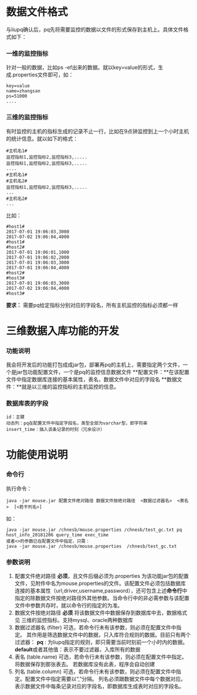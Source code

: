 # 数据文件格式
与liupq确认后，pq先将需要监控的数据以文件的形式保存到主机上。具体文件格式如下：
### 一维的监控指标
针对一般的数据，比如ps -ef出来的数据。就以key=value的形式，生成.properties文件即可，如：
```
key=value
name=zhangsan
ps=51000
....
```
### 三维的监控指标
有时监控的主机的指标生成的记录不止一行，比如在9点钟监控到上一个小时主机的统计信息。就以如下的格式：
```
#主机名1#
监控指标1,监控指标2,监控指标3,.....
监控指标1,监控指标2,监控指标3,.....
....
#主机名1#
#主机名2#
监控指标1,监控指标2,监控指标3,.....
...
#主机名2#
...
```
比如：
```
#host1#
2017-07-01 19:06:03,3000
2017-07-02 19:06:04,4000
#host1#
#host2#
2017-07-01 19:06:01,1000
2017-07-01 19:06:02,2000
2017-07-01 19:06:03,3000
2017-07-01 19:06:04,4000
#host2#
#host3#
2017-07-01 19:06:03,3000
2017-07-02 19:06:04,4000
#host3#
```
**要求：** 需要pq给定指标分别对应的字段名，所有主机监控的指标必须都一样
# 三维数据入库功能的开发
### 功能说明
我会将开发后的功能打包成成jar包，部署再pq的主机上，需要指定两个文件，一个是jar包功能配置文件，一个是pq的监控信息数据文件
**配置文件：**在该配置文件中指定数据库连接的基本属性，表名，数据文件中对应的字段名
**数据文件：**就是以三维的监控指标的主机监控的信息。
### 数据库表的字段
```
id：主键
动态列：pq在配置文件中指定字段名，类型全部为varchar型，即字符串
insert_time：插入该条记录的时刻（冗余设计）
```
# 功能使用说明
### 命令行
执行命令：
```
java -jar mouse.jar 配置文件绝对路径 数据文件按绝对路径  <数据过滤器名>  <表名>  [<若干列名>] 
```
如：
```
java -jar mouse.jar /chnesb/mouse.properties /chnesb/test_gc.txt pq host_info_20181206 query_time exec_time
或者<>的参数已在配置文件中指定，只需：
java -jar mouse.jar /chnesb/mouse.properties  /chnesb/test_gc.txt
```
### 参数说明
1. 配置文件绝对路径
**必须**，且文件后缀必须为.properties
为该功能jar包的配置文件，见附件中名为mouse.properties的文件。该配置文件必须包括数据库连接的基本属性（url,driver,username,password），还可包含上述**命令行**中指定的除数据文件按绝对路径外其他参数。当命令行中的非必需参数与该配置文件中参数共存时，就以命令行的指定的为准。
2. 数据文件按绝对路径
**必须**
将该数据文件中数据保存到数据库中去，数据格式见 三维的监控指标。支持mysql、oracle两种数据库
3.  数据过滤器名 (filter)
可选，若命令行未有该参数，则必须在配置文件中指定。
其作用是筛选数据文件中的数据，只入库符合规则的数据。目前只有两个过滤器：
**pq** : 为liupq指定的规则，即只需要当前时刻前一个小时内的数据。
**default**或者其他值：表示不要过滤器，入库所有的数据
4. 表名 (table.name)
可选，若命令行未有该参数，则必须在配置文件中指定。
将数据保存到那张表去。  若数据库没有此表，程序会自动创建
5. 列名 (table.column)
可选，若命令行未有该参数，则必须在配置文件中指定。配置文件中指定需要以“,”分隔。
列名必须跟数据文件中每个数据对应。
表示数据文件中每条记录对应的字段名，即数据库生成表时对应的字段名。